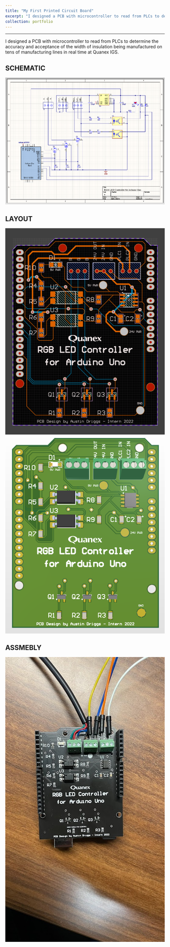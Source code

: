 ```yaml
---
title: "My First Printed Circuit Board"
excerpt: "I designed a PCB with microcontroller to read from PLCs to determine the accuracy and acceptance of the width of insulation being manufactured on tens of manufacturing lines in real time at Quanex IGS. <br/><img src='/images/quanex-pcb.png' alt='Quanex PCB' width='500'>"
collection: portfolio
---
```


---

I designed a PCB with microcontroller to read from PLCs to determine the accuracy and acceptance of the width of insulation being manufactured on tens of manufacturing lines in real time at Quanex IGS.

## SCHEMATIC

![Quanex PCB - Schematic](/images/quanex-pcb-1schematic.png)

## LAYOUT

![Quanex PCB - 2D](/images/quanex-pcb-2d.png) ![Quanex PCB - 3D](/images/quanex-pcb-3d.png)

## ASSMEBLY

![Quanex PCB - Assembly](/images/quanex-pcb-4assembly.jpg)
